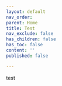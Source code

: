 ```yaml
---
layout: default
nav_order: 
parent: Home
title: Test
nav_exclude: false
has_children: false
has_toc: false
content: ''
published: false

---
```

test
